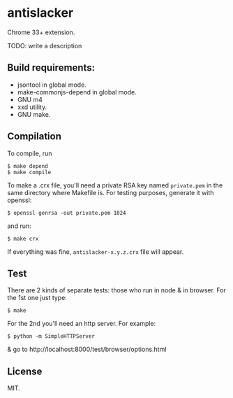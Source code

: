 # antislacker

Chrome 33+ extension.

TODO: write a description

## Build requirements:

* jsontool in global mode.
* make-commonjs-depend in global mode.
* GNU m4
* xxd utility.
* GNU make.

## Compilation

To compile, run

	$ make depend
    $ make compile

To make a .crx file, you'll need a private RSA key named `private.pem`
in the same directory where Makefile is. For testing purposes, generate
it with openssl:

    $ openssl genrsa -out private.pem 1024

and run:

    $ make crx

If everything was fine, `antislacker-x.y.z.crx` file will
appear.

## Test

There are 2 kinds of separate tests: those who run in node & in
browser. For the 1st one just type:

	$ make

For the 2nd you'll need an http server. For example:

	$ python -m SimpleHTTPServer

& go to http://localhost:8000/test/browser/options.html

## License

MIT.
